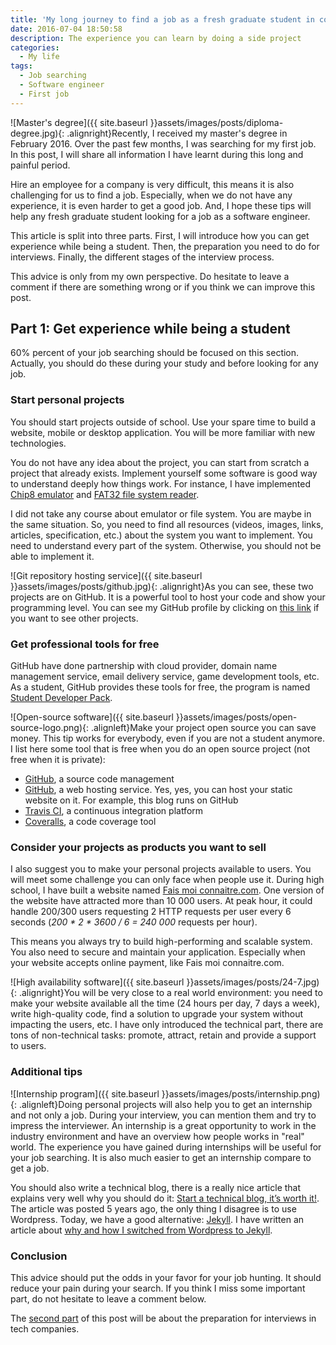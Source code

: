 ```yaml
---
title: 'My long journey to find a job as a fresh graduate student in computer science (Part 1 of 3)'
date: 2016-07-04 18:50:58
description: The experience you can learn by doing a side project
categories:
  - My life
tags:
  - Job searching
  - Software engineer
  - First job
---
```

![Master's degree]({{ site.baseurl }}assets/images/posts/diploma-degree.jpg){: .alignright}Recently, I received my master's degree in February 2016. Over the past few months, I was searching for my first job. In this post, I will share all information I have learnt during this long and painful period.

Hire an employee for a company is very difficult, this means it is also challenging for us to find a job. Especially, when we do not have any experience, it is even harder to get a good job. And, I hope these tips will help any fresh graduate student looking for a job as a software engineer.

This article is split into three parts. First, I will introduce how you can get experience while being a student. Then, the preparation you need to do for interviews. Finally, the different stages of the interview process.

This advice is only from my own perspective. Do hesitate to leave a comment if there are something wrong or if you think we can improve this post.

## Part 1: Get experience while being a student

60% percent of your job searching should be focused on this section. Actually, you should do these during your study and before looking for any job.

### Start personal projects

You should start projects outside of school. Use your spare time to build a website, mobile or desktop application. You will be more familiar with new technologies.

You do not have any idea about the project, you can start from scratch a project that already exists. Implement yourself some software is good way to understand deeply how things work. For instance, I have implemented <a href="https://github.com/ixartz/Chip8" target="_blank">Chip8 emulator</a> and <a href="https://github.com/ixartz/Fat-File-System" target="_blank">FAT32 file system reader</a>.

I did not take any course about emulator or file system. You are maybe in the same situation. So, you need to find all resources (videos, images, links, articles, specification, etc.) about the system you want to implement. You need to understand every part of the system. Otherwise, you should not be able to implement it.

![Git repository hosting service]({{ site.baseurl }}assets/images/posts/github.jpg){: .alignright}As you can see, these two projects are on GitHub. It is a powerful tool to host your code and show your programming level. You can see my GitHub profile by clicking on <a href="https://github.com/ixartz" target="_blank">this link</a> if you want to see other projects.

### Get professional tools for free

GitHub have done partnership with cloud provider, domain name management service, email delivery service, game development tools, etc. As a student, GitHub provides these tools for free, the program is named <a href="https://education.github.com/pack" target="_blank">Student Developer Pack</a>.

![Open-source software]({{ site.baseurl }}assets/images/posts/open-source-logo.png){: .alignleft}Make your project open source you can save money. This tip works for everybody, even if you are not a student anymore. I list here some tool that is free when you do an open source project (not free when it is private):

* <a href="https://github.com/" target="_blank">GitHub</a>, a source code management
* <a href="https://github.com/" target="_blank">GitHub</a>, a web hosting service. Yes, yes, you can host your static website on it. For example, this blog runs on GitHub
* <a href="https://travis-ci.org/" target="_blank">Travis CI</a>, a continuous integration platform
* <a href="https://coveralls.io/" target="_blank">Coveralls</a>, a code coverage tool

### Consider your projects as products you want to sell

I also suggest you to make your personal projects available to users. You will meet some challenge you can only face when people use it. During high school, I have built a website named <a href="http://faismoiconnaitre.com" target="_blank">Fais moi connaitre.com</a>. One version of the website have attracted more than 10 000 users. At peak hour, it could handle 200/300 users requesting 2 HTTP requests per user every 6 seconds (*200 * 2 * 3600 / 6 = 240 000* requests per hour).

This means you always try to build high-performing and scalable system. You also need to secure and maintain your application. Especially when your website accepts online payment, like Fais moi connaitre.com.

![High availability software]({{ site.baseurl }}assets/images/posts/24-7.jpg){: .alignright}You will be very close to a real world environment: you need to make your website available all the time (24 hours per day, 7 days a week), write high-quality code, find a solution to upgrade your system without impacting the users, etc. I have only introduced the technical part, there are tons of non-technical tasks: promote, attract, retain and provide a support to users.

### Additional tips

![Internship program]({{ site.baseurl }}assets/images/posts/internship.png){: .alignleft}Doing personal projects will also help you to get an internship and not only a job. During your interview, you can mention them and try to impress the interviewer. An internship is a great opportunity to work in the industry environment and have an overview how people works in "real" world. The experience you have gained during internships will be useful for your job searching. It is also much easier to get an internship compare to get a job.

You should also write a technical blog, there is a really nice article that explains very well why you should do it: <a href="http://blog.vjeux.com/2011/analysis/start-a-technical-blog-its-worth-it.html" target="_blank">Start a technical blog, it’s worth it!</a>. The article was posted 5 years ago, the only thing I disagree is to use Wordpress. Today, we have a good alternative: <a href="https://jekyllrb.com/" target="_blank">Jekyll</a>. I have written an article about <a href="/my-experience-about-moving-from-Wordpress-to-Jekyll/" target="_blank">why and how I switched from Wordpress to Jekyll</a>.

### Conclusion

This advice should put the odds in your favor for your job hunting. It should reduce your pain during your search. If you think I miss some important part, do not hesitate to leave a comment below.

The <a href="{{ site.baseurl }}my-long-journey-to-find-a-job-as-a-fresh-graduate-student-in-computer-science-part-2" target="_blank">second part</a> of this post will be about the preparation for interviews in tech companies.
